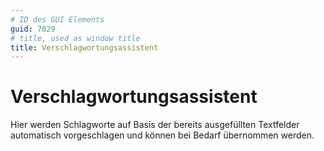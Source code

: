 ```yaml
---
# ID des GUI Elements
guid: 7029
# title, used as window title
title: Verschlagwortungsassistent
---
```


# Verschlagwortungsassistent

Hier werden Schlagworte auf Basis der bereits ausgefüllten Textfelder automatisch vorgeschlagen und können bei Bedarf übernommen werden.

